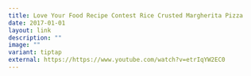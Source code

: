 ```yaml
---
title: Love Your Food Recipe Contest Rice Crusted Margherita Pizza
date: 2017-01-01
layout: link
description: ""
image: ""
variant: tiptap
external: https://https://www.youtube.com/watch?v=etrIqYW2EC0
---
```

